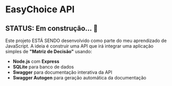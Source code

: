 # EasyChoice API

## STATUS: Em construção... 🚧


Este projeto ESTÁ SENDO desenvolvido como parte do meu aprendizado de JavaScript. A ideia é construir uma API que irá integrar uma aplicação simples de **"Matriz de Decisão"** usando:

- **Node.js** com **Express**
- **SQLite** para banco de dados
- **Swagger** para documentação interativa da API
- **Swagger Autogen** para geração automática da documentação